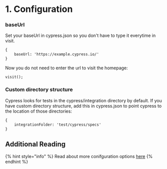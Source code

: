 # 1. Configuration

### baseUrl

Set your baseUrl in cypress.json so you don't have to type it everytime in visit.

```text
{
    baseUrl: 'https://example.cypress.io/'
}
```

Now you do not need to enter the url to visit the homepage:

```text
visit();
```

### Custom directory structure

Cypress looks for tests in the cypress/integration directory by default. If you have custom directory structure, add this in cypress.json to point cypress to the location of those directories:

```text
{
    integrationFolder: 'test/cypress/specs'
}
```

## Additional Reading

{% hint style="info" %}
Read about more conifguration options [here](https://docs.cypress.io/guides/references/configuration.html)
{% endhint %}


